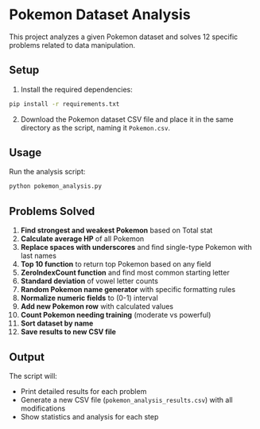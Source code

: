 # Pokemon Dataset Analysis

This project analyzes a given Pokemon dataset and solves 12 specific problems related to data manipulation.

## Setup

1. Install the required dependencies:
```bash
pip install -r requirements.txt
```

2. Download the Pokemon dataset CSV file and place it in the same directory as the script, naming it `Pokemon.csv`.

## Usage

Run the analysis script:
```bash
python pokemon_analysis.py
```

## Problems Solved

1. **Find strongest and weakest Pokemon** based on Total stat
2. **Calculate average HP** of all Pokemon
3. **Replace spaces with underscores** and find single-type Pokemon with last names
4. **Top 10 function** to return top Pokemon based on any field
5. **ZeroIndexCount function** and find most common starting letter
6. **Standard deviation** of vowel letter counts
7. **Random Pokemon name generator** with specific formatting rules
8. **Normalize numeric fields** to (0-1) interval
9. **Add new Pokemon row** with calculated values
10. **Count Pokemon needing training** (moderate vs powerful)
11. **Sort dataset by name**
12. **Save results to new CSV file**

## Output

The script will:
- Print detailed results for each problem
- Generate a new CSV file (`pokemon_analysis_results.csv`) with all modifications
- Show statistics and analysis for each step
